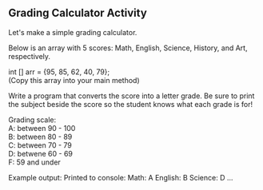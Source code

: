 ## Grading Calculator Activity

Let's make a simple grading calculator. 

Below is an array with 5 scores: Math, English, Science, History, and Art, respectively. 

int [] arr = {95, 85, 62, 40, 79}; <br />
(Copy this array into your main method) 


Write a program that converts the score into a letter grade. Be sure to print the subject beside the score so the student knows what each grade is for!

Grading scale: <br />
A: between 90 - 100 <br />
B: between 80 - 89 <br />
C: between 70 - 79 <br />
D: betwene 60 - 69 <br />
F: 59 and under


Example output: 
Printed to console: 
Math: A
English: B
Science: D
...
